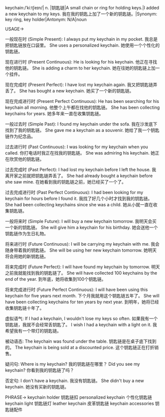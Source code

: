 keychain:/ˈkiːtʃeɪn/| n. |钥匙链|A small chain or ring for holding keys.|I added a new keychain to my keys. 我在我的钥匙上加了一个新的钥匙链。|Synonym: key ring, key holder|Antonym: N/A|noun

USAGE->

一般现在时 (Simple Present):
I always put my keychain in my pocket. 我总是把钥匙链放在口袋里。
She uses a personalized keychain. 她使用一个个性化的钥匙链。

现在进行时 (Present Continuous):
He is looking for his keychain. 他正在寻找他的钥匙链。
She is adding a charm to her keychain. 她在往她的钥匙链上加一个挂件。

现在完成时 (Present Perfect):
I have lost my keychain again. 我又把钥匙链弄丢了。
She has bought a new keychain. 她买了一个新的钥匙链。

现在完成进行时 (Present Perfect Continuous):
He has been searching for his keychain all morning. 他整个上午都在找他的钥匙链。
She has been collecting keychains for years. 她多年来一直在收集钥匙链。

一般过去时 (Simple Past):
I found my keychain under the sofa. 我在沙发底下找到了我的钥匙链。
She gave me a keychain as a souvenir. 她给了我一个钥匙链作为纪念品。

过去进行时 (Past Continuous):
I was looking for my keychain when you called. 你打电话时我正在找我的钥匙链。
She was admiring his keychain. 她正在欣赏他的钥匙链。

过去完成时 (Past Perfect):
I had lost my keychain before I left the house. 我离开家之前就把钥匙链弄丢了。
She had already bought a keychain before she saw mine. 在她看到我的钥匙链之前，她已经买了一个了。


过去完成进行时 (Past Perfect Continuous):
I had been looking for my keychain for hours before I found it. 我找了好几个小时才找到我的钥匙链。
She had been collecting keychains since she was a child. 她从小就一直在收集钥匙链。

一般将来时 (Simple Future):
I will buy a new keychain tomorrow. 我明天会买一个新的钥匙链。
She will give him a keychain for his birthday. 她会送他一个钥匙链作为生日礼物。

将来进行时 (Future Continuous):
I will be carrying my keychain with me. 我会随身带着我的钥匙链。
She will be using her new keychain tomorrow. 她明天将会用她的新钥匙链。

将来完成时 (Future Perfect):
I will have found my keychain by tomorrow. 明天之前我就能找到我的钥匙链了。
She will have collected 100 keychains by the end of the year. 到年底，她将收集到100个钥匙链。


将来完成进行时 (Future Perfect Continuous):
I will have been using this keychain for five years next month. 下个月我就用这个钥匙链五年了。
She will have been collecting keychains for ten years by next year. 到明年，她将已经收集钥匙链十年了。


虚拟语气:
If I had a keychain, I wouldn't lose my keys so often. 如果我有一个钥匙链，我就不会经常丢钥匙了。
I wish I had a keychain with a light on it. 我希望我有一个带灯的钥匙链。

被动语态:
The keychain was found under the table. 钥匙链是在桌子底下找到的。
The keychain is being sold at a discounted price.  这个钥匙链正在打折销售。

疑问句:
Where is my keychain? 我的钥匙链在哪里？
Did you see my keychain? 你看到我的钥匙链了吗？

否定句:
I don't have a keychain. 我没有钥匙链。
She didn't buy a new keychain. 她没有买新的钥匙链。


PHRASE->
keychain holder 钥匙链扣
personalized keychain  个性化钥匙链
keychain light 钥匙链灯
leather keychain 皮革钥匙链
keychain accessories 钥匙链配件
